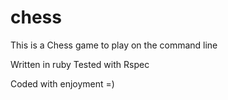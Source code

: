# chess

This is a Chess game to play on the command line 

Written in ruby 
Tested with Rspec

Coded with enjoyment =)
